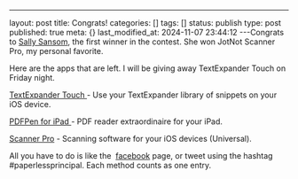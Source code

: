 ---
layout: post
title: Congrats!
categories: []
tags: []
status: publish
type: post
published: true
meta: {}
last_modified_at: 2024-11-07 23:44:12
---Congrats to 
[Sally Sansom](https://twitter.com/principalsal), the first winner in the ​contest. She won JotNot Scanner Pro, my personal favorite. 

​Here are the apps that are left. I will be giving away TextExpander Touch on Friday night. 

[TextExpander Touch​ ](http://itunes.apple.com/us/app/textexpander/id326180690?mt=8)- Use your TextExpander library of snippets on your iOS device. 

[PDFPen for iPad​ ](http://itunes.apple.com/us/app/pdfpen/id490774625?mt=8)- PDF reader extraordinaire for your iPad.

[Scanner Pro](http://itunes.apple.com/us/app/scanner-pro-by-readdle/id333710667?mt=8) - Scanning software for your iOS devices (Universal).

All you have to do is like the 
[facebook](http://facebook.com/paperlessprincipal) page, or tweet using the hashtag #paperlessprincipal. ​Each method counts as one entry.

​

